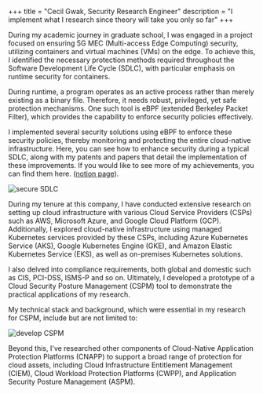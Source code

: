 +++
title = "Cecil Gwak, Security Research Engineer"
description = "I implement what I research since theory will take you only so far"
+++

During my academic journey in graduate school, I was engaged in a project focused on ensuring 5G MEC (Multi-access Edge Computing) security, utilizing containers and virtual machines (VMs) on the edge. To achieve this, I identified the necessary protection methods required throughout the Software Development Life Cycle (SDLC), with particular emphasis on runtime security for containers.

During runtime, a program operates as an active process rather than merely existing as a binary file. Therefore, it needs robust, privileged, yet safe protection mechanisms. One such tool is eBPF (extended Berkeley Packet Filter), which provides the capability to enforce security policies effectively.

I implemented several security solutions using eBPF to enforce these security policies, thereby monitoring and protecting the entire cloud-native infrastructure. Here, you can see how to enhance security during a typical SDLC, along with my patents and papers that detail the implementation of these improvements. If you would like to see more of my achievements, you can find them here. ([notion page](https://cuboid-authority-f7b.notion.site/bec4d8208f754ccfb6044cce8c9c1a3d?pvs=4)).

![secure SDLC](https://github.com/g-song-i/g-song-i.github.io/assets/57793091/e352eb22-8e12-4008-924d-93a9163bd54e)

During my tenure at this company, I have conducted extensive research on setting up cloud infrastructure with various Cloud Service Providers (CSPs) such as AWS, Microsoft Azure, and Google Cloud Platform (GCP). Additionally, I explored cloud-native infrastructure using managed Kubernetes services provided by these CSPs, including Azure Kubernetes Service (AKS), Google Kubernetes Engine (GKE), and Amazon Elastic Kubernetes Service (EKS), as well as on-premises Kubernetes solutions.

I also delved into compliance requirements, both global and domestic such as CIS, PCI-DSS, ISMS-P and so on. Ultimately, I developed a prototype of a Cloud Security Posture Management (CSPM) tool to demonstrate the practical applications of my research.

My technical stack and background, which were essential in my research for CSPM, include but are not limited to:

![develop CSPM](https://github.com/g-song-i/g-song-i.github.io/assets/57793091/cc5298f7-69a7-4c0b-8a8c-c619b040c9bf)

Beyond this, I've researched other components of Cloud-Native Application Protection Platforms (CNAPP) to support a broad range of protection for cloud assets, including Cloud Infrastructure Entitlement Management (CIEM), Cloud Workload Protection Platforms (CWPP), and Application Security Posture Management (ASPM).